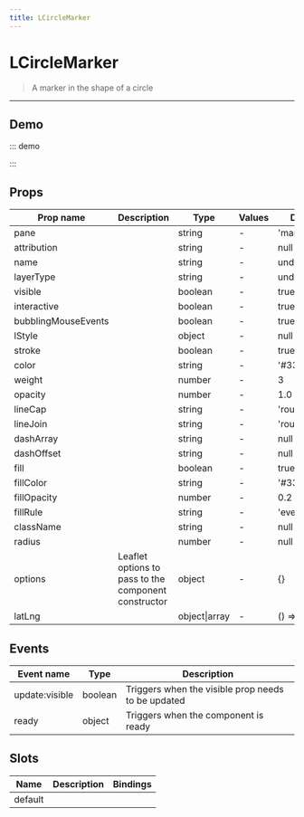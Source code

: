 ```yaml
---
title: LCircleMarker
---
```


# LCircleMarker

> A marker in the shape of a circle

---

## Demo

::: demo
<template>
<l-map style="height: 350px" :zoom="zoom" :center="center">
<l-tile-layer :url="url"></l-tile-layer>
<l-circle-marker
      :lat-lng="circle.center"
      :radius="circle.radius"
      :color="circle.color"
    />
</l-map>
</template>

<script>
import {LMap, LTileLayer, LCircleMarker} from "wgis.leaflet.vue2";

export default {
  components: {
    LMap,
    LTileLayer,
    LCircleMarker
  },
  data () {
    return {
      url: 'https://{s}.tile.openstreetmap.org/{z}/{x}/{y}.png',
      zoom: 8,
      center: [47.313220, -1.319482],
      circle: {
        center: [47.413220, -1.0482],
        radius: 6,
        color: 'red'
      },
    };
  }
}
</script>

:::

## Props

| Prop name           | Description                                          | Type          | Values | Default      |
| ------------------- | ---------------------------------------------------- | ------------- | ------ | ------------ |
| pane                |                                                      | string        | -      | 'markerPane' |
| attribution         |                                                      | string        | -      | null         |
| name                |                                                      | string        | -      | undefined    |
| layerType           |                                                      | string        | -      | undefined    |
| visible             |                                                      | boolean       | -      | true         |
| interactive         |                                                      | boolean       | -      | true         |
| bubblingMouseEvents |                                                      | boolean       | -      | true         |
| lStyle              |                                                      | object        | -      | null         |
| stroke              |                                                      | boolean       | -      | true         |
| color               |                                                      | string        | -      | '#3388ff'    |
| weight              |                                                      | number        | -      | 3            |
| opacity             |                                                      | number        | -      | 1.0          |
| lineCap             |                                                      | string        | -      | 'round'      |
| lineJoin            |                                                      | string        | -      | 'round'      |
| dashArray           |                                                      | string        | -      | null         |
| dashOffset          |                                                      | string        | -      | null         |
| fill                |                                                      | boolean       | -      | true         |
| fillColor           |                                                      | string        | -      | '#3388ff'    |
| fillOpacity         |                                                      | number        | -      | 0.2          |
| fillRule            |                                                      | string        | -      | 'evenodd'    |
| className           |                                                      | string        | -      | null         |
| radius              |                                                      | number        | -      | null         |
| options             | Leaflet options to pass to the component constructor | object        | -      | {}           |
| latLng              |                                                      | object\|array | -      | () => [0, 0] |

## Events

| Event name     | Type    | Description                                        |
| -------------- | ------- | -------------------------------------------------- |
| update:visible | boolean | Triggers when the visible prop needs to be updated |
| ready          | object  | Triggers when the component is ready               |

## Slots

| Name    | Description | Bindings |
| ------- | ----------- | -------- |
| default |             |          |
